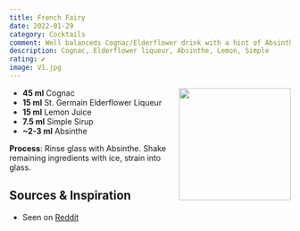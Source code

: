 ```yaml
---
title: French Fairy
date: 2022-01-29
category: Cocktails
comment: Well balanceds Cognac/Elderflower drink with a hint of Absinthe
description: Cognac, Elderflower liqueur, Absinthe, Lemon, Simple
rating: ✔
image: V1.jpg
---
```


<img src="V1.jpg" width="200px" height="200px" style="float: right;">

 - **45 ml** Cognac
 - **15 ml** St. Germain Elderflower Liqueur
 - **15 ml** Lemon Juice
 - **7.5 ml** Simple Sirup
 - **~2-3 ml** Absinthe

**Process**: Rinse glass with Absinthe. Shake remaining ingredients with ice, strain into glass. 



## Sources & Inspiration
 - Seen on [Reddit](https://www.reddit.com/r/cocktails/comments/qdqjm5/french_fairy/?utm_source=pocket_mylist)